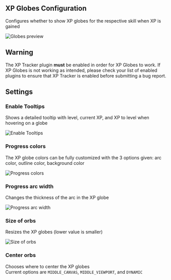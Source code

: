 ## XP Globes Configuration
Configures whether to show XP globes for the respective skill when XP is gained  

![Globes preview](https://i.imgur.com/rq3D5gs.png)

## Warning
The XP Tracker plugin **must** be enabled in order for XP Globes to work. If XP Globes is not working as intended, please check your list of enabled plugins to ensure that XP Tracker is enabled before submitting a bug report.

## Settings
### Enable Tooltips
Shows a detailed tooltip with level, current XP, and XP to level when hovering on a globe  

![Enable Tooltips](https://i.imgur.com/3nBEOWN.png)

### Progress colors
The XP globe colors can be fully customized with the 3 options given: arc color, outline color, background color
  
![Progress colors](https://i.imgur.com/MuFVdeq.png)

### Progress arc width
Changes the thickness of the arc in the XP globe  

![Progress arc width](https://i.imgur.com/33bpqvB.png)

### Size of orbs
Resizes the XP globes (lower value is smaller)  

![Size of orbs](https://i.imgur.com/ocKD2fI.png)

### Center orbs
Chooses where to center the XP globes  
Current options are `MIDDLE_CANVAS`, `MIDDLE_VIEWPORT`, and `DYNAMIC`